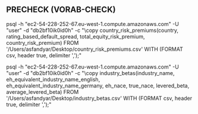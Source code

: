 ## PRECHECK (VORAB-CHECK)



psql -h "ec2-54-228-252-67.eu-west-1.compute.amazonaws.com" -U "user" -d "db2bf10ik0id0h" -c "\copy country_risk_premiums(country, rating_based_default_spread, total_equity_risk_premium, country_risk_premium) FROM '/Users/asfandyar/Desktop/country_risk_premiums.csv' WITH (FORMAT csv, header true, delimiter ',');"


psql -h "ec2-54-228-252-67.eu-west-1.compute.amazonaws.com" -U "user" -d "db2bf10ik0id0h" -c "\copy industry_betas(industry_name, eh_equivalent_industry_name_english, eh_equivalent_industry_name_germany, eh_nace, true_nace, levered_beta, average_levered_beta) FROM '/Users/asfandyar/Desktop/industry_betas.csv' WITH (FORMAT csv, header true, delimiter ',');"